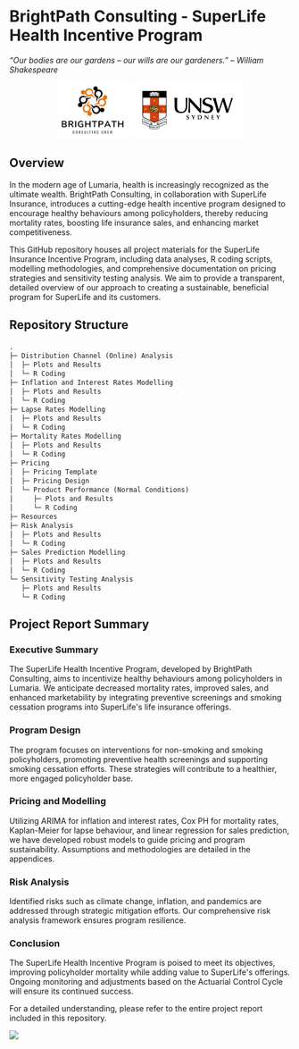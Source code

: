 # BrightPath Consulting - SuperLife Health Incentive Program

_“Our bodies are our gardens – our wills are our gardeners.” – William Shakespeare_

<p align="center">
  <img src="Resources/logo_team.png" height="100" />
  <img src="Resources/logo_unsw.png" height="100" />
</p>

## Overview

In the modern age of Lumaria, health is increasingly recognized as the ultimate wealth. BrightPath Consulting, in collaboration with SuperLife Insurance, introduces a cutting-edge health incentive program designed to encourage healthy behaviours among policyholders, thereby reducing mortality rates, boosting life insurance sales, and enhancing market competitiveness.

This GitHub repository houses all project materials for the SuperLife Insurance Incentive Program, including data analyses, R coding scripts, modelling methodologies, and comprehensive documentation on pricing strategies and sensitivity testing analysis. We aim to provide a transparent, detailed overview of our approach to creating a sustainable, beneficial program for SuperLife and its customers.

## Repository Structure

```{shell}
.
├─ Distribution Channel (Online) Analysis
│  ├─ Plots and Results
│  └─ R Coding
├─ Inflation and Interest Rates Modelling
│  ├─ Plots and Results
│  └─ R Coding
├─ Lapse Rates Modelling
│  ├─ Plots and Results
│  └─ R Coding
├─ Mortality Rates Modelling
│  ├─ Plots and Results
│  └─ R Coding
├─ Pricing
│  ├─ Pricing Template
│  ├─ Pricing Design
│  └─ Product Performance (Normal Conditions)
│     ├─ Plots and Results
│     └─ R Coding
├─ Resources
├─ Risk Analysis
│  ├─ Plots and Results
│  └─ R Coding
├─ Sales Prediction Modelling
│  ├─ Plots and Results
│  └─ R Coding
└─ Sensitivity Testing Analysis
   ├─ Plots and Results
   └─ R Coding
```

## Project Report Summary

### Executive Summary

The SuperLife Health Incentive Program, developed by BrightPath Consulting, aims to incentivize healthy behaviours among policyholders in Lumaria. We anticipate decreased mortality rates, improved sales, and enhanced marketability by integrating preventive screenings and smoking cessation programs into SuperLife's life insurance offerings.

### Program Design

The program focuses on interventions for non-smoking and smoking policyholders, promoting preventive health screenings and supporting smoking cessation efforts. These strategies will contribute to a healthier, more engaged policyholder base.

### Pricing and Modelling

Utilizing ARIMA for inflation and interest rates, Cox PH for mortality rates, Kaplan-Meier for lapse behaviour, and linear regression for sales prediction, we have developed robust models to guide pricing and program sustainability. Assumptions and methodologies are detailed in the appendices.

### Risk Analysis

Identified risks such as climate change, inflation, and pandemics are addressed through strategic mitigation efforts. Our comprehensive risk analysis framework ensures program resilience.

### Conclusion

The SuperLife Health Incentive Program is poised to meet its objectives, improving policyholder mortality while adding value to SuperLife's offerings. Ongoing monitoring and adjustments based on the Actuarial Control Cycle will ensure its continued success.

For a detailed understanding, please refer to the entire project report included in this repository.

![](Resources/Actuarial.gif)
